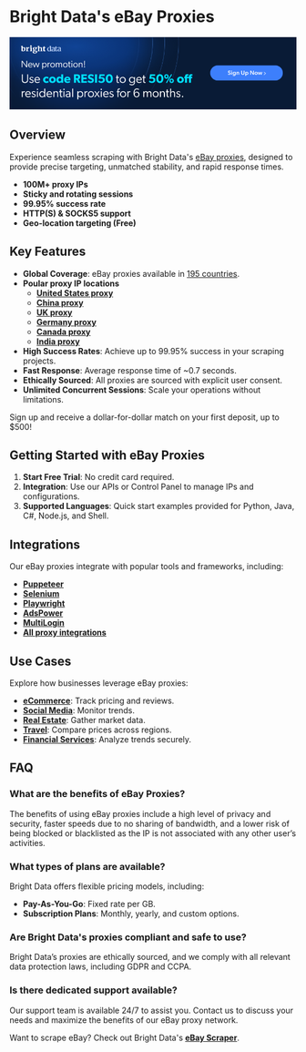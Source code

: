 # Bright Data's eBay Proxies

[![Promo](https://github.com/luminati-io/Rotating-Residential-Proxies/blob/main/50%25%20off%20promo.png)](https://brightdata.com/solutions/ebay-proxy) 

## Overview
Experience seamless scraping with Bright Data's [eBay proxies](https://brightdata.com/solutions/ebay-proxy), designed to provide precise targeting, unmatched stability, and rapid response times.

- **100M+ proxy IPs**
- **Sticky and rotating sessions**
- **99.95% success rate**
- **HTTP(S) & SOCKS5 support**
- **Geo-location targeting (Free)**

## Key Features
- **Global Coverage**: eBay proxies available in [195 countries](https://brightdata.com/locations).
- **Poular proxy IP locations**
   - [**United States proxy**](https://brightdata.com/locations/united-states)
   - [**China proxy**](https://brightdata.com/locations/cn)
   - [**UK proxy**](https://brightdata.com/locations/gb)
   - [**Germany proxy**](https://brightdata.com/locations/de)
   - [**Canada proxy**](https://brightdata.com/locations/ca)
   - [**India proxy**](https://brightdata.com/locations/in)
- **High Success Rates**: Achieve up to 99.95% success in your scraping projects.
- **Fast Response**: Average response time of ~0.7 seconds.
- **Ethically Sourced**: All proxies are sourced with explicit user consent.
- **Unlimited Concurrent Sessions**: Scale your operations without limitations.

Sign up and receive a dollar-for-dollar match on your first deposit, up to $500!

## Getting Started with eBay Proxies
1. **Start Free Trial**: No credit card required.
2. **Integration**: Use our APIs or Control Panel to manage IPs and configurations.
3. **Supported Languages**: Quick start examples provided for Python, Java, C#, Node.js, and Shell.

## Integrations
Our eBay proxies integrate with popular tools and frameworks, including:

- [**Puppeteer**](https://brightdata.com/integration/puppeteer)
- [**Selenium**](https://brightdata.com/integration/selenium)
- [**Playwright**](https://brightdata.com/integration/playwright)
- [**AdsPower**](https://brightdata.com/integration/adspower)
- [**MultiLogin**](https://brightdata.com/integration/multilogin)
- [**All proxy integrations**](https://brightdata.com/integration)

## Use Cases
Explore how businesses leverage eBay proxies:

- [**eCommerce**](https://brightdata.com/use-cases/ecommerce): Track pricing and reviews.
- [**Social Media**](https://brightdata.com/use-cases/social-media-for-marketing): Monitor trends.
- [**Real Estate**](https://brightdata.com/use-cases/real-estate): Gather market data.
- [**Travel**](https://brightdata.com/use-cases/travel): Compare prices across regions.
- [**Financial Services**](https://brightdata.com/use-cases/financial): Analyze trends securely.

## FAQ

### What are the benefits of eBay Proxies?
The benefits of using eBay proxies include a high level of privacy and security, faster speeds due to no sharing of bandwidth, and a lower risk of being blocked or blacklisted as the IP is not associated with any other user’s activities.

### What types of plans are available? 
Bright Data offers flexible pricing models, including:

- **Pay-As-You-Go**: Fixed rate per GB.
- **Subscription Plans**: Monthly, yearly, and custom options.

### Are Bright Data's proxies compliant and safe to use?
Bright Data’s proxies are ethically sourced, and we comply with all relevant data protection laws, including GDPR and CCPA.

### Is there dedicated support available?
Our support team is available 24/7 to assist you. Contact us to discuss your needs and maximize the benefits of our eBay proxy network.

Want to scrape eBay? 
Check out Bright Data's [**eBay Scraper**](https://brightdata.com/products/web-scraper/ebay). 
